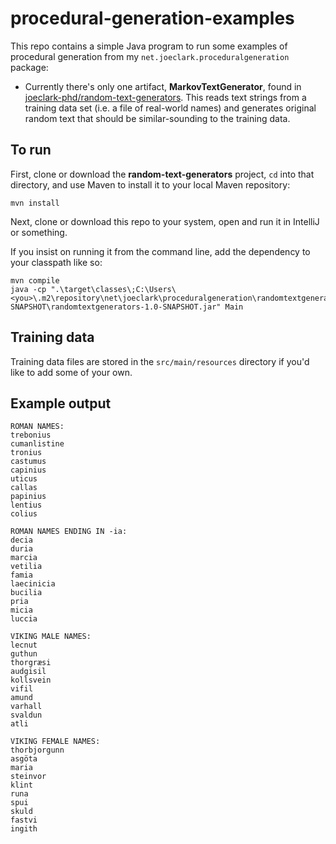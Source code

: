 # procedural-generation-examples

This repo contains a simple Java program to run some examples of procedural generation from my `net.joeclark.proceduralgeneration` package:

- Currently there's only one artifact, **MarkovTextGenerator**, found in [joeclark-phd/random-text-generators](https://github.com/joeclark-phd/random-text-generators).  This reads text strings from a training data set (i.e. a file of real-world names) and generates original random text that should be similar-sounding to the training data. 


## To run
First, clone or download the **random-text-generators** project, `cd` into that directory, and use Maven to install it to your local Maven repository: 

    mvn install

Next, clone or download this repo to your system, open and run it in IntelliJ or something.

If you insist on running it from the command line, add the dependency to your classpath like so:

    mvn compile
    java -cp ".\target\classes\;C:\Users\<you>\.m2\repository\net\joeclark\proceduralgeneration\randomtextgenerators\1.0-SNAPSHOT\randomtextgenerators-1.0-SNAPSHOT.jar" Main

## Training data
Training data files are stored in the `src/main/resources` directory if you'd like to add some of your own.

## Example output

    ROMAN NAMES:
    trebonius
    cumanlistine
    tronius
    castumus
    capinius
    uticus
    callas
    papinius
    lentius
    colius
    
    ROMAN NAMES ENDING IN -ia:
    decia
    duria
    marcia
    vetilia
    famia
    laecinicia
    bucilia
    pria
    micia
    luccia
    
    VIKING MALE NAMES:
    lecnut
    guthun
    thorgræsi
    audgisil
    kollsvein
    vifil
    amund
    varhall
    svaldun
    atli
    
    VIKING FEMALE NAMES:
    thorbjorgunn
    asgöta
    maria
    steinvor
    klint
    runa
    spui
    skuld
    fastvi
    ingith